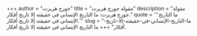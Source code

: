 +++
author = "جورج هربرت"
title = "مقولة جورج هربرت"
description = "مقولة جورج هربرت: ما التاريخ الإنساني في حقيقته إلا تاريخ أفكار."
quote = '''ما التاريخ الإنساني في حقيقته إلا تاريخ أفكار.''' 
slug = "ما-التاريخ-الإنساني-في-حقيقته-إلا-تاريخ-أفكار"
+++
ما التاريخ الإنساني في حقيقته إلا تاريخ أفكار.
